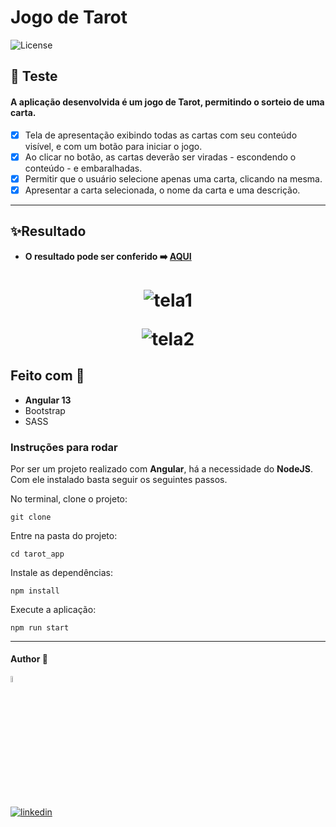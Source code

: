 #  Jogo de Tarot
  <img  src="https://img.shields.io/static/v1?label=license&message=MIT&color=5965E0&labelColor=121214" alt="License">


##  📝 Teste

#### A aplicação desenvolvida é um jogo de Tarot, permitindo o sorteio de uma carta.

- [x] Tela de apresentação exibindo todas as cartas com seu conteúdo visível, e com um botão para iniciar o jogo.
- [x] Ao clicar no botão, as cartas deverão ser viradas - escondendo o conteúdo - e embaralhadas.
- [x] Permitir que o usuário selecione apenas uma carta, clicando na mesma.
- [x] Apresentar a carta selecionada, o nome da carta e uma descrição.

---

## ✨Resultado 
 - **O resultado pode ser conferido :arrow_right: [**AQUI**](https://tarottest.dev-araujo.repl.co/)**
<h1 align="center">

 
  
  ![tela1](https://user-images.githubusercontent.com/97068163/154370004-ff26ecdc-718c-4701-983e-69686b814532.png)

![tela2](https://user-images.githubusercontent.com/97068163/154369975-29978047-f32f-4784-b1c4-a70ee0e87fa0.png)


</h1>


## Feito com 🔨
- **Angular 13**
- Bootstrap
- SASS


### Instruções para rodar
Por ser um projeto realizado com **Angular**, há a necessidade do **NodeJS**. Com ele instalado basta seguir os seguintes passos.

No terminal, clone o projeto:
```
git clone 
```

Entre na pasta do projeto:
```
cd tarot_app
```

Instale as dependências:
```
npm install
```

Execute a aplicação:
```
npm run start 
```
----

#### Author 👷

<img src="https://user-images.githubusercontent.com/97068163/149033991-781bf8b6-4beb-445a-913c-f05a76a28bfc.png" width="5%" alt="caricatura do autor desse repositório"/>

[![linkedin](https://img.shields.io/badge/LinkedIn-0077B5?style=for-the-badge&logo=linkedin&logoColor=white)](https://www.linkedin.com/in/araujocode/)
